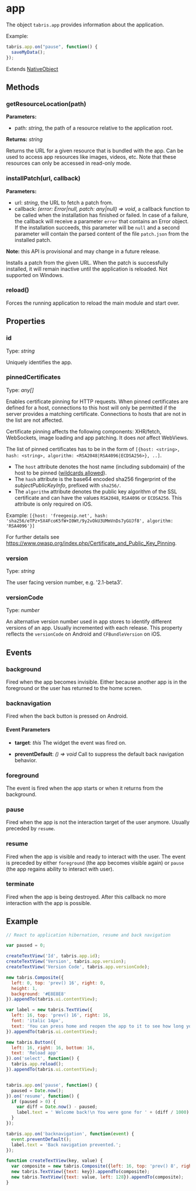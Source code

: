 # app

The object `tabris.app` provides information about the application.

Example:

```js
tabris.app.on("pause", function() {
  saveMyData();
});
```

Extends [NativeObject](NativeObject.md)

## Methods

### getResourceLocation(path)

**Parameters:** 

- path: *string*, the path of a resource relative to the application root.

**Returns:** *string*

Returns the URL for a given resource that is bundled with the app. Can be used to access app resources like images, videos, etc. Note that these resources can only be accessed in read-only mode.

### installPatch(url, callback)

**Parameters:** 

- url: *string*, the URL to fetch a patch from.
- callback: *(error: Error|null, patch: any|null) => void*, a callback function to be called when the installation has finished or failed. In case of a failure, the callback will receive a parameter `error` that contains an Error object. If the installation succeeds, this parameter will be `null` and a second parameter will contain the parsed content of the file `patch.json` from the installed patch.

**Note:** this API is provisional and may change in a future release.

Installs a patch from the given URL. When the patch is successfully installed, it will remain inactive until the application is reloaded. Not supported on Windows.

### reload()

Forces the running application to reload the main module and start over.


## Properties

### id

Type: *string*

Uniquely identifies the app.

### pinnedCertificates

Type: *any[]*

Enables certificate pinning for HTTP requests. When pinned certificates are defined for a host, connections to this host will only be permitted if the server provides a matching certificate. Connections to hosts that are not in the list are not affected.

Certificate pinning affects the following components: XHR/fetch, WebSockets, image loading and app patching. It does *not* affect WebViews.

The list of pinned certificates has to be in the form of `[{host: <string>, hash: <string>, algorithm: <RSA2048|RSA4096|ECDSA256>}, ..]`.

- The `host` attribute denotes the host name (including subdomain) of the host to be pinned ([wildcards allowed](https://en.wikipedia.org/wiki/Wildcard_DNS_record)).
- The `hash` attribute is the base64 encoded sha256 fingerprint of the _subjectPublicKeyInfo_, prefixed with `sha256/`.
- The `algorithm` attribute denotes the public key algorithm of the SSL certificate and can have the values `RSA2048`, `RSA4096` or `ECDSA256`. This attribute is only required on iOS.

Example: `[{host: 'freegeoip.net', hash: 'sha256/eTPz+5X4FcoK5fW+I0Wt/9y2vOkU3UMmVnDs7yGUJf8', algorithm: 'RSA4096'}]`

For further details see https://www.owasp.org/index.php/Certificate_and_Public_Key_Pinning.

### version

Type: *string*

The user facing version number, e.g. '2.1-beta3'.

### versionCode

Type: *number*

An alternative version number used in app stores to identify different versions of an app. Usually incremented with each release. This property reflects the `versionCode` on Android and `CFBundleVersion` on iOS.


## Events

### background
Fired when the app becomes invisible. Either because another app is in the foreground or the user has returned to the home screen.


### backnavigation
Fired when the back button is pressed on Android.

#### Event Parameters 
- **target**: *this*
    The widget the event was fired on.

- **preventDefault**: *() => void*
    Call to suppress the default back navigation behavior.




### foreground
The event is fired when the app starts or when it returns from the background.


### pause
Fired when the app is not the interaction target of the user anymore. Usually preceded by `resume`.


### resume
Fired when the app is visible and ready to interact with the user. The event is preceded by either `foreground` (the app becomes visible again) or `pause` (the app regains ability to interact with user).


### terminate
Fired when the app is being destroyed. After this callback no more interaction with the app is possible.



## Example
```js
// React to application hibernation, resume and back navigation

var paused = 0;

createTextView('Id', tabris.app.id);
createTextView('Version', tabris.app.version);
createTextView('Version Code', tabris.app.versionCode);

new tabris.Composite({
  left: 0, top: 'prev() 16', right: 0,
  height: 1,
  background: '#E8E8E8'
}).appendTo(tabris.ui.contentView);

var label = new tabris.TextView({
  left: 16, top: 'prev() 16', right: 16,
  font: 'italic 14px',
  text: 'You can press home and reopen the app to it to see how long you were away.'
}).appendTo(tabris.ui.contentView);

new tabris.Button({
  left: 16, right: 16, bottom: 16,
  text: 'Reload app'
}).on('select', function() {
  tabris.app.reload();
}).appendTo(tabris.ui.contentView);


tabris.app.on('pause', function() {
  paused = Date.now();
}).on('resume', function() {
  if (paused > 0) {
    var diff = Date.now() - paused;
    label.text = ' Welcome back!\n You were gone for ' + (diff / 1000).toFixed(1) + ' seconds.';
  }
});

tabris.app.on('backnavigation', function(event) {
  event.preventDefault();
  label.text = 'Back navigation prevented.';
});

function createTextView(key, value) {
  var composite = new tabris.Composite({left: 16, top: 'prev() 8', right: 16}).appendTo(tabris.ui.contentView);
  new tabris.TextView({text: key}).appendTo(composite);
  new tabris.TextView({text: value, left: 128}).appendTo(composite);
}
```